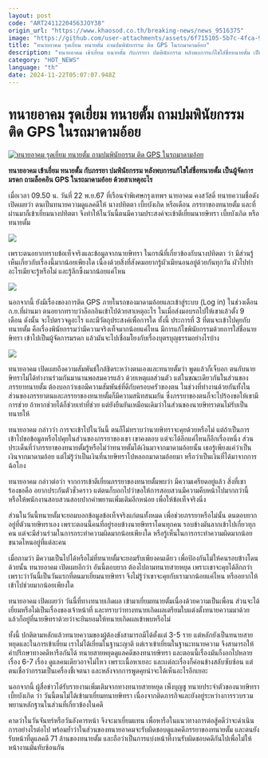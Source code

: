 ```yaml
---
layout: post
code: "ART24112204563JOY38"
origin_url: "https://www.khaosod.co.th/breaking-news/news_9516375"
image: "https://github.com/user-attachments/assets/6f715105-5b7c-4fca-929f-2a810678cb3c"
title: "ทนายอาคม รุดเยี่ยม ทนายตั้ม ถามปมพินัยกรรม ติด GPS ในรถมาดามอ้อย"
description: "ทนายอาคม เข้าเยี่ยม ทนายตั้ม กับภรรยา ปมพินัยกรรม หลังพบการแก้ไขใส่ชื่อทนายตั้ม เป็นผู้จัดการมรดก ถามล็อคอิน GPS ในรถมาดามอ้อย ด้วยสาเหตุอะไร"
category: "HOT_NEWS"
language: "th"
date: 2024-11-22T05:07:07.948Z
---
```


# ทนายอาคม รุดเยี่ยม ทนายตั้ม ถามปมพินัยกรรม ติด GPS ในรถมาดามอ้อย

[![ทนายอาคม รุดเยี่ยม ทนายตั้ม ถามปมพินัยกรรม ติด GPS ในรถมาดามอ้อย](https://www.khaosod.co.th/wpapp/uploads/2024/11/tanay.jpg "ทนายอาคม รุดเยี่ยม ทนายตั้ม ถามปมพินัยกรรม ติด GPS ในรถมาดามอ้อย")](https://www.khaosod.co.th/wpapp/uploads/2024/11/tanay.jpg)

**ทนายอาคม เข้าเยี่ยม ทนายตั้ม กับภรรยา ปมพินัยกรรม หลังพบการแก้ไขใส่ชื่อทนายตั้ม เป็นผู้จัดการมรดก ถามล็อคอิน GPS ในรถมาดามอ้อย ด้วยสาเหตุอะไร**

เมื่อเวลา 09.50 น. วันที่ 22 พ.ย.67 ที่เรือนจำพิเศษกรุงเทพฯ นายอาคม คงสวัสดิ์ ทนายความชื่อดัง เปิดเผยว่า ตนเป็นทนายความดูแลคดีให้ นางปทิตตา เบี้ยบังเกิด หรือเดือน ภรรยาของทนายตั้ม และที่ผ่านมาก็เข้าเยี่ยมนางปทิตตา จึงทำให้ในวันนี้ตนมีความประสงค์จะเข้าตีเยี่ยมนายษิทรา เบี้ยบังเกิด หรือทนายตั้ม

[![](https://www.khaosod.co.th/wpapp/uploads/2024/11/S__630202382_0-696x404.jpg)](https://www.khaosod.co.th/wpapp/uploads/2024/11/S__630202382_0.jpg)

เพราะตนอยากทราบข้อเท็จจริงและข้อมูลจากนายษิทรา ในกรณีที่เกี่ยวข้องกับนางปทิตตา ว่า มีส่วนรู้เห็นเกี่ยวกับเรื่องนี้มากน้อยเพียงใด เนื่องด้วยสิ่งที่สังคมอยากรู้ผัวเมียนอนอยู่ด้วยกันทุกวัน ผัวไปทำอะไรเมียจะรู้หรือไม่ และรู้ลึกซึ้งมากน้อยแค่ไหน

[![](https://www.khaosod.co.th/wpapp/uploads/2024/11/S__630202405-696x392.jpg)](https://www.khaosod.co.th/wpapp/uploads/2024/11/S__630202405.jpg)

นอกจากนี้ ยังมีเรื่องของการติด GPS ภายในรถของมาดามอ้อยและเข้าสู่ระบบ (Log in) ในช่วงเดือนก.ย.ที่ผ่านมา ตนอยากทราบว่าล็อกอินเข้าไปด้วยสาเหตุอะไร ในเมื่อส่งมอบรถไปให้เขาแล้วตั้ง 9 เดือน ดังนั้น จะไปตรวจดูอะไร และมีวัตถุประสงค์เพื่อการใด ทั้งนี้ ประการที่ 3 ที่ตนจะเข้าไปคุยกับทนายตั้ม คือเรื่องพินัยกรรมว่ามีความจริงเท็จมากน้อยแค่ไหน มีการแก้ไขพินัยกรรมด้วยการใส่ชื่อนายษิทรา เข้าไปเป็นผู้จัดการมรดก แล้วมันจะไปเชื่อมโยงกับเรื่องบุตรบุญธรรมอย่างไรบ้าง

[![](https://www.khaosod.co.th/wpapp/uploads/2024/11/S__588603401-696x401.jpg)](https://www.khaosod.co.th/wpapp/uploads/2024/11/S__588603401.jpg)

ทนายอาคม เปิดเผยถึงความสัมพันธ์ใกล้ชิดระหว่างตนเองและทนายตั้มว่า พูดแล้วก็เจ็บอก ตนกับนายษิทราไม่ได้ทำงานร่วมกันมานานพอสมควรแล้ว ด้วยเหตุผลส่วนตัว แต่ในขณะเดียวกันในส่วนของภรรยาทนายตั้ม ต้องบอกว่าเธอมีความสัมพันธ์ที่ดีกับครอบครัวของตน ในช่วงที่ทำงานด้วยกันทั้งในส่วนของภรรยาตนและภรรยาของทนายตั้มก็มีความสนิทสนมกัน ซึ่งภรรยาของตนก็จะไปร้องขอให้เขามีการช่วย ถ้าหากช่วยได้ก็ช่วยเท่าที่ช่วย แต่ยังยืนยันเหมือนเดิมว่าในส่วนของนายษิทราตนไม่รับเป็นทนายให้

ทนายอาคม กล่าวว่า การจะเข้าไปในวันนี้ ตนก็ไม่ทราบว่านายษิทราจะคุยด้วยหรือไม่ แต่ถ้าเป็นการเข้าไปขอข้อมูลหรือไปคุยในส่วนของภรรยาของเขา เขาคงตอบ แต่จะได้ลึกแค่ไหนก็อีกเรื่องหนึ่ง ส่วนประเด็นที่ว่าภรรยาของทนายตั้มรู้หรือไม่ว่าทนายตั้มได้เงินมาจากมาดามอ้อยนั้น เธอรู้เพียงแค่ว่าเป็นเงินจากมาดามอ้อย แต่ไม่รู้ว่าเป็นเงินที่นายษิทราไปหลอกมาดามอ้อยมา หรือว่าเป็นเงินที่ได้มาจากการฉ้อโกง

ทนายอาคม กล่าวต่อว่า จากการเข้าตีเยี่ยมภรรยาของทนายตั้มพบว่า มีความเครียดอยู่แล้ว สิ่งที่เขาร้องขอคือ อยากประกันตัวชั่วคราว แต่ตนก็บอกไปว่าขอให้การสอบสวนมีความคืบหน้าไปมากกว่านี้ หรือให้พนักงานสอบสวนสอบปากคำพยานเพิ่มเติมอีกหน่อย เพื่อให้ข้อเท็จจริงนิ่ง

ส่วนในวันนี้ทนายตั้มจะยอมบอกข้อมูลข้อเท็จจริงแก่ตนทั้งหมด เพื่อช่วยภรรยาหรือไม่นั้น ตนตอบยาก อยู่ที่ตัวนายษิทราเอง เพราะตอนนี้คนที่อยู่รอบข้างนายษิทราโดนทุกคน รอบข้างมันลากเข้าไปเกี่ยวทุกคน แต่จะมีส่วนร่วมในการกระทำความผิดมากน้อยเพียงใด หรือรู้เห็นในการกระทำความผิดมากน้อยขนาดไหนอยู่ที่แต่ละคน

เมื่อถามว่า มีความเป็นไปได้หรือไม่ที่ทนายตั้มจะยอมรับเพียงคนเดียว เพื่อป้องกันไม่ให้คนรอบข้างโดนด้วยนั้น ทนายอาคม เปิดเผยอีกว่า อันนี้ตอบยาก ต้องไปถามทนายสายหยุด เพราะเขาจะคุยได้ลึกกว่า เพราะว่าวันนี้เป็นวันแรกที่ตนมาเยี่ยมนายษิทรา จึงไม่รู้ว่าเขาจะคุยกับเรามากน้อยแค่ไหน หรืออยากให้เข้าไปช่วยมากน้อยเพียงใด

ทนายอาคม เปิดเผยว่า วันนี้ที่ทางทนายเกิดผล เข้ามาเยี่ยมทนายตั้มเนื่องด้วยความเป็นเพื่อน ส่วนจะได้เยี่ยมหรือไม่เป็นเรื่องของเจ้าหน้าที่ และทราบว่าทางทนายเกิดผลเตรียมใบแต่งตั้งทนายความมาด้วย แล้วก็อยู่ที่นายษิทราด้วยว่าจะยินยอมให้ทนายเกิดผลเข้าพบหรือไม่

ทั้งนี้ ปกติตามหลักแล้วทนายความของผู้ต้องขังสามารถมีได้ตั้งแต่ 3-5 ราย แต่หลักยังเป็นทนายสายหยุดและในการเข้าเยี่ยม เราไม่ได้เยี่ยมในฐานะญาติ แต่เราเข้าเยี่ยมในฐานะทนายความ จึงสามารถให้คำปรึกษาทางคดีหารือกันได้ ทนายสายหยุดดูแลคดีของทนายษิทรา และตอนนี้เรื่องมันก็งอกไปหลายเรื่อง 6-7 เรื่อง ดูแลคนเดียวอาจไม่ไหว เพราะเนื้อหาเยอะ และเเต่ละเรื่องก็ค่อนข้างสลับซับซ้อน แต่ตนเชื่อว่ากรรมเป็นเครื่องชี้เจตนา และหลังจากการพูดคุยน่าจะได้เห็นอะไรอีกเยอะ

นอกจากนี้ ผู้สื่อข่าวได้รับรายงานเพิ่มเติมจากทางทนายสายหยุด เพ็งบุญชู ทนายประจำตัวของนายษิทรา เบี้ยบังเกิด ว่า วันนี้ตนไม่ได้เข้ามาเยี่ยมทนายษิทรา เนื่องจากติดภารกิจและยังอยู่ระหว่างการรวบรวมพยานหลักฐานในส่วนที่เกี่ยวข้องในคดี

คาดว่าในวันจันทร์หรือวันอังคารหน้า จึงจะมาเยี่ยมแทน เพื่อหารือในแนวทางการต่อสู้คดีว่าจะดำเนินการอย่างไรต่อไป พร้อมย้ำว่าในส่วนของทนายอาคมจะรับผิดชอบดูแลคดีภรรยาของทนายตั้ม และตนยังรับหน้าที่ดูแลคดี 71 ล้านของทนายตั้ม และถือว่าเป็นการแบ่งหน้าที่งานรับผิดชอบคดีกันไปเพื่อไม่ให้หน้างานมันทับซ้อนกัน

